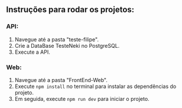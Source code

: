 ## Instruções para rodar os projetos:

### API:
1. Navegue até a pasta "teste-filipe".
2. Crie a DataBase TesteNeki no PostgreSQL.
3. Execute a API.

### Web:
1. Navegue até a pasta "FrontEnd-Web".
2. Execute `npm install` no terminal para instalar as dependências do projeto.
3. Em seguida, execute `npm run dev` para iniciar o projeto.

